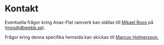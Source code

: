 Kontakt
==============================================

Eventuella frågor kring Anax-Flat ramverk kan ställas till [Mikael Roos](https://mikaelroos.se) på (mos@dbwebb.se).

Frågor kring denna specifika hemsida kan skickas till [Marcus Holmersson.](mailto:mahw17@student.bth.se)
